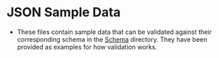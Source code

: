 # JSON Sample Data

* These files contain sample data that can be validated against their corresponding schema in the [Schema](https://github.com/CottonTechnologyAlliance/CottonSchemas/tree/master/Schemas) directory. They have been provided as examples for how validation works. 